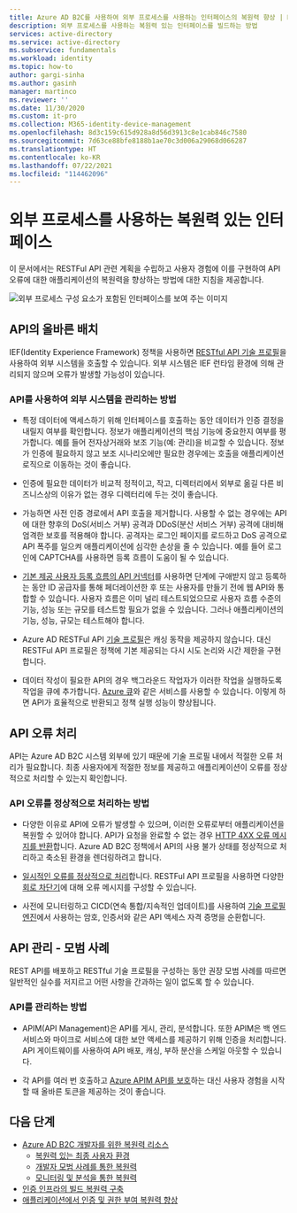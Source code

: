 ```yaml
---
title: Azure AD B2C를 사용하여 외부 프로세스를 사용하는 인터페이스의 복원력 향상 | Microsoft Docs
description: 외부 프로세스를 사용하는 복원력 있는 인터페이스를 빌드하는 방법
services: active-directory
ms.service: active-directory
ms.subservice: fundamentals
ms.workload: identity
ms.topic: how-to
author: gargi-sinha
ms.author: gasinh
manager: martinco
ms.reviewer: ''
ms.date: 11/30/2020
ms.custom: it-pro
ms.collection: M365-identity-device-management
ms.openlocfilehash: 8d3c159c615d928a8d56d3913c8e1cab846c7580
ms.sourcegitcommit: 7d63ce88bfe8188b1ae70c3d006a29068d066287
ms.translationtype: HT
ms.contentlocale: ko-KR
ms.lasthandoff: 07/22/2021
ms.locfileid: "114462096"
---
```

# <a name="resilient-interfaces-with-external-processes"></a>외부 프로세스를 사용하는 복원력 있는 인터페이스

이 문서에서는 RESTFul API 관련 계획을 수립하고 사용자 경험에 이를 구현하여 API 오류에 대한 애플리케이션의 복원력을 향상하는 방법에 대한 지침을 제공합니다.

![외부 프로세스 구성 요소가 포함된 인터페이스를 보여 주는 이미지](media/resilient-external-processes/external-processes-architecture.png)

## <a name="ensure-correct-placement-of-the-apis"></a>API의 올바른 배치

IEF(Identity Experience Framework) 정책을 사용하면 [RESTful API 기술 프로필](../../active-directory-b2c/restful-technical-profile.md)을 사용하여 외부 시스템을 호출할 수 있습니다. 외부 시스템은 IEF 런타임 환경에 의해 관리되지 않으며 오류가 발생할 가능성이 있습니다.

### <a name="how-to-manage-external-systems-using-apis"></a>API를 사용하여 외부 시스템을 관리하는 방법

- 특정 데이터에 액세스하기 위해 인터페이스를 호출하는 동안 데이터가 인증 결정을 내릴지 여부를 확인합니다. 정보가 애플리케이션의 핵심 기능에 중요한지 여부를 평가합니다. 예를 들어 전자상거래와 보조 기능(예: 관리)을 비교할 수 있습니다. 정보가 인증에 필요하지 않고 보조 시나리오에만 필요한 경우에는 호출을 애플리케이션 로직으로 이동하는 것이 좋습니다.

- 인증에 필요한 데이터가 비교적 정적이고, 작고, 디렉터리에서 외부로 옮길 다른 비즈니스상의 이유가 없는 경우 디렉터리에 두는 것이 좋습니다.

- 가능하면 사전 인증 경로에서 API 호출을 제거합니다. 사용할 수 없는 경우에는 API에 대한 향후의 DoS(서비스 거부) 공격과 DDoS(분산 서비스 거부) 공격에 대비해 엄격한 보호를 적용해야 합니다. 공격자는 로그인 페이지를 로드하고 DoS 공격으로 API 폭주를 일으켜 애플리케이션에 심각한 손상을 줄 수 있습니다. 예를 들어 로그인에 CAPTCHA를 사용하면 등록 흐름이 도움이 될 수 있습니다.

- [기본 제공 사용자 등록 흐름의 API 커넥터](../../active-directory-b2c/api-connectors-overview.md)를 사용하면 단계에 구애받지 않고 등록하는 동안 ID 공급자를 통해 페더레이션한 후 또는 사용자를 만들기 전에 웹 API와 통합할 수 있습니다. 사용자 흐름은 이미 널리 테스트되었으므로 사용자 흐름 수준의 기능, 성능 또는 규모를 테스트할 필요가 없을 수 있습니다. 그러나 애플리케이션의 기능, 성능, 규모는 테스트해야 합니다.

- Azure AD RESTFul API [기술 프로필](../../active-directory-b2c/restful-technical-profile.md)은 캐싱 동작을 제공하지 않습니다. 대신 RESTFul API 프로필은 정책에 기본 제공되는 다시 시도 논리와 시간 제한을 구현합니다.

- 데이터 작성이 필요한 API의 경우 백그라운드 작업자가 이러한 작업을 실행하도록 작업을 큐에 추가합니다. [Azure 큐](../../storage/queues/storage-queues-introduction.md)와 같은 서비스를 사용할 수 있습니다. 이렇게 하면 API가 효율적으로 반환되고 정책 실행 성능이 향상됩니다.  

## <a name="api-error-handling"></a>API 오류 처리

API는 Azure AD B2C 시스템 외부에 있기 때문에 기술 프로필 내에서 적절한 오류 처리가 필요합니다. 최종 사용자에게 적절한 정보를 제공하고 애플리케이션이 오류를 정상적으로 처리할 수 있는지 확인합니다.

### <a name="how-to-gracefully-handle-api-errors"></a>API 오류를 정상적으로 처리하는 방법

- 다양한 이유로 API에 오류가 발생할 수 있으며, 이러한 오류로부터 애플리케이션을 복원할 수 있어야 합니다. API가 요청을 완료할 수 없는 경우 [HTTP 4XX 오류 메시지를 반환](../../active-directory-b2c/restful-technical-profile.md#returning-validation-error-message)합니다. Azure AD B2C 정책에서 API의 사용 불가 상태를 정상적으로 처리하고 축소된 환경을 렌더링하려고 합니다.

- [일시적인 오류를 정상적으로 처리](../../active-directory-b2c/restful-technical-profile.md#error-handling)합니다. RESTFul API 프로필을 사용하면 다양한 [회로 차단기](/azure/architecture/patterns/circuit-breaker)에 대해 오류 메시지를 구성할 수 있습니다.

- 사전에 모니터링하고 CICD(연속 통합/지속적인 업데이트)를 사용하여 [기술 프로필 엔진](../../active-directory-b2c/restful-technical-profile.md)에서 사용하는 암호, 인증서와 같은 API 액세스 자격 증명을 순환합니다.

## <a name="api-management---best-practices"></a>API 관리 - 모범 사례

REST API를 배포하고 RESTful 기술 프로필을 구성하는 동안 권장 모범 사례를 따르면 일반적인 실수를 저지르고 어떤 사항을 간과하는 일이 없도록 할 수 있습니다.

### <a name="how-to-manage-apis"></a>API를 관리하는 방법

- APIM(API Management)은 API를 게시, 관리, 분석합니다. 또한 APIM은 백 엔드 서비스와 마이크로 서비스에 대한 보안 액세스를 제공하기 위해 인증을 처리합니다. API 게이트웨이를 사용하여 API 배포, 캐싱, 부하 분산을 스케일 아웃할 수 있습니다.

- 각 API를 여러 번 호출하고 [Azure APIM API를 보호](../../active-directory-b2c/secure-api-management.md?tabs=app-reg-ga)하는 대신 사용자 경험을 시작할 때 올바른 토큰을 제공하는 것이 좋습니다.

## <a name="next-steps"></a>다음 단계

- [Azure AD B2C 개발자를 위한 복원력 리소스](resilience-b2c.md)
  - [복원력 있는 최종 사용자 환경](resilient-end-user-experience.md)
  - [개발자 모범 사례를 통한 복원력](resilience-b2c-developer-best-practices.md)
  - [모니터링 및 분석을 통한 복원력](resilience-with-monitoring-alerting.md)
- [인증 인프라의 빌드 복원력 구축](resilience-in-infrastructure.md)
- [애플리케이션에서 인증 및 권한 부여 복원력 향상](resilience-app-development-overview.md)